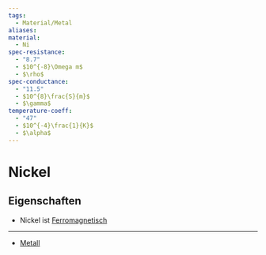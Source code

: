 ```yaml
---
tags:
  - Material/Metal
aliases: 
material:
  - Ni
spec-resistance:
  - "8.7"
  - $10^{-8}\Omega m$
  - $\rho$
spec-conductance:
  - "11.5"
  - $10^{8}\frac{S}{m}$
  - $\gamma$
temperature-coeff:
  - "47"
  - $10^{-4}\frac{1}{K}$
  - $\alpha$
---
```


# Nickel

## Eigenschaften

- Nickel ist [Ferromagnetisch](../../Chemie/Dipol%20(Chemie).md)

---

- [Metall](../../Chemie/Metallbindung.md)
